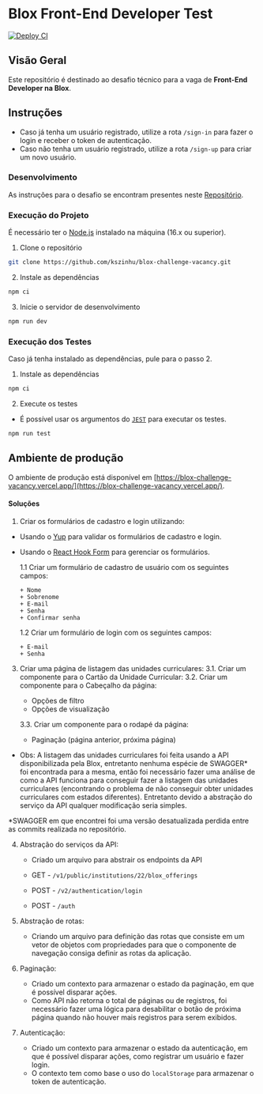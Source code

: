 # Blox Front-End Developer Test

[![Deploy CI](https://github.com/kszinhu/blox-challenge-vacancy/actions/workflows/deploy.yml/badge.svg)](https://github.com/kszinhu/blox-challenge-vacancy/actions/workflows/deploy.yml)

## Visão Geral

Este repositório é destinado ao desafio técnico para a vaga de **Front-End Developer na Blox**.

## Instruções

- Caso já tenha um usuário registrado, utilize a rota `/sign-in` para fazer o login e receber o token de autenticação.
- Caso não tenha um usuário registrado, utilize a rota `/sign-up` para criar um novo usuário.

### Desenvolvimento

As instruções para o desafio se encontram presentes neste [Repositório](https://github.com/sistema-blox/desafio-front-end/blob/main/README.md).

### Execução do Projeto

É necessário ter o [Node.js](https://nodejs.org/en/) instalado na máquina (16.x ou superior).

1. Clone o repositório

```bash
git clone https://github.com/kszinhu/blox-challenge-vacancy.git
```

2. Instale as dependências

```bash
npm ci
```

3. Inicie o servidor de desenvolvimento

```bash
npm run dev
```

### Execução dos Testes

Caso já tenha instalado as dependências, pule para o passo 2.

1. Instale as dependências

```bash
npm ci
```

2. Execute os testes

- É possível usar os argumentos do [`JEST`](https://jestjs.io/docs/cli) para executar os testes.

```bash
npm run test
```

## Ambiente de produção

O ambiente de produção está disponível em [https://blox-challenge-vacancy.vercel.app/](https://blox-challenge-vacancy.vercel.app/).

#### Soluções

1. Criar os formulários de cadastro e login utilizando:

- Usando o [Yup](https://github.com/jquense/yup) para validar os formulários de cadastro e login.
- Usando o [React Hook Form](https://react-hook-form.com/) para gerenciar os formulários.

  1.1 Criar um formulário de cadastro de usuário com os seguintes campos:

      + Nome
      + Sobrenome
      + E-mail
      + Senha
      + Confirmar senha

  1.2 Criar um formulário de login com os seguintes campos:

      + E-mail
      + Senha

3. Criar uma página de listagem das unidades curriculares:
   3.1. Criar um componente para o Cartão da Unidade Curricular:
   3.2. Criar um componente para o Cabeçalho da página:

   - Opções de filtro
   - Opções de visualização

	3.3. Criar um componente para o rodapé da página:

   - Paginação (página anterior, próxima página)

- Obs: A listagem das unidades curriculares foi feita usando a API disponibilizada pela Blox, entretanto nenhuma espécie de SWAGGER\* foi encontrada para a mesma, então foi necessário fazer uma análise de como a API funciona para conseguir fazer a listagem das unidades curriculares (encontrando o problema de não conseguir obter unidades curriculares com estados diferentes). Entretanto devido a abstração do serviço da API qualquer modificação seria simples.

\*SWAGGER em que encontrei foi uma versão desatualizada perdida entre as commits realizada no repositório.

4. Abstração do serviços da API:

   - Criado um arquivo para abstrair os endpoints da API

   - GET - `/v1/public/institutions/22/blox_offerings`
   - POST - `/v2/authentication/login`
   - POST - `/auth`

5. Abstração de rotas:

   - Criando um arquivo para definição das rotas que consiste em um vetor de objetos com propriedades para que o componente de navegação consiga definir as rotas da aplicação.

6. Paginação:

   - Criado um contexto para armazenar o estado da paginação, em que é possível disparar ações.
   - Como API não retorna o total de páginas ou de registros, foi necessário fazer uma lógica para desabilitar o botão de próxima página quando não houver mais registros para serem exibidos.

7. Autenticação:

   - Criado um contexto para armazenar o estado da autenticação, em que é possível disparar ações, como registrar um usuário e fazer login.
   - O contexto tem como base o uso do `localStorage` para armazenar o token de autenticação.
